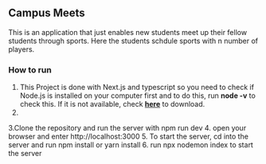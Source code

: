## Campus Meets

This is an application that just enables new students meet up their fellow students through sports. Here the students schdule sports with n number of players.

### How to run
1. This Project is done with Next.js and typescript so you need to check if Node.js is installed on your computer first and to do this, run **node -v** to check this. If it is not available, check **[here](https://nodejs.org/en/download)** to download.
2. 
3.Clone the repository and run the server with npm run dev
4. open your browser and enter http://localhost:3000
5. To start the server, cd into the server and run npm install or yarn install
6. run npx nodemon index to start the server



